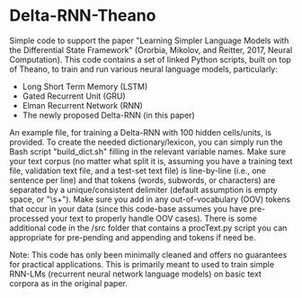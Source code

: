 # Delta-RNN-Theano

Simple code to support the paper "Learning Simpler Language Models with the Differential State Framework" (Ororbia, Mikolov, and Reitter, 2017, Neural Computation).
This code contains a set of linked Python scripts, built on top of Theano, to train and run various neural language models, particularly:
* Long Short Term Memory (LSTM)
* Gated Recurrent Unit (GRU)
* Elman Recurrent Network (RNN)
* The newly proposed Delta-RNN (in this paper)

An example file, for training a Delta-RNN with 100 hidden cells/units, is provided. To create the needed dictionary/lexicon, you can simply run the Bash script "build_dict.sh" filling in the relevant variable names. Make sure your text corpus (no matter what split it is, assuming you have a training text file, validation text file, and a test-set text file) is line-by-line (i.e., one sentence per line) and that tokens (words, subwords, or characters) are separated by a unique/consistent delimiter (default assumption is empty space, or "\\s+"). Make sure you add in any out-of-vocabulary (OOV) tokens that occur in your data (since this code-base assumes you have pre-processed your text to properly handle OOV cases).
There is some additional code in the /src folder that contains a procText.py script you can appropriate for pre-pending and appending <start> and <end> tokens if need be.

Note: This code has only been minimally cleaned and offers no guarantees for practical applications. This is primarily meant to used to train simple RNN-LMs (recurrent neural network language models) on basic text corpora as in the original paper.
